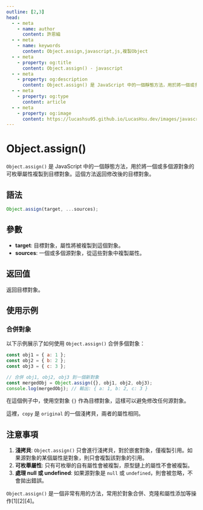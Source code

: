 ```yaml
---
outline: [2,3]
head:
  - - meta
    - name: author
      content: 許恩綸
  - - meta
    - name: keywords
      content: Object.assign,javascript,js,複製Object
  - - meta
    - property: og:title
      content: Object.assign() - javascript
  - - meta
    - property: og:description
      content: Object.assign() 是 JavaScript 中的一個靜態方法，用於將一個或多個源對象的可枚舉屬性複製到目標對象。這個方法返回修改後的目標對象。
  - - meta
    - property: og:type
      content: article
  - - meta
    - property: og:image
      content: https://lucashsu95.github.io/LucasHsu.dev/images/javascript-cover.jpg
---
```


# Object.assign()

`Object.assign()` 是 JavaScript 中的一個靜態方法，用於將一個或多個源對象的可枚舉屬性複製到目標對象。這個方法返回修改後的目標對象。

## 語法

```jsx
Object.assign(target, ...sources);
```

## 參數

- **target**: 目標對象，屬性將被複製到這個對象。
- **sources**: 一個或多個源對象，從這些對象中複製屬性。

## 返回值

返回目標對象。

## 使用示例

### 合併對象

以下示例展示了如何使用 `Object.assign()` 合併多個對象：

```jsx
const obj1 = { a: 1 };
const obj2 = { b: 2 };
const obj3 = { c: 3 };

// 合併 obj1, obj2, obj3 到一個新對象
const mergedObj = Object.assign({}, obj1, obj2, obj3);
console.log(mergedObj); // 輸出: { a: 1, b: 2, c: 3 }
```

在這個例子中，使用空對象 `{}` 作為目標對象，這樣可以避免修改任何源對象。

這裡，`copy` 是 `original` 的一個淺拷貝，兩者的屬性相同。

## 注意事項

1. **淺拷貝**: `Object.assign()` 只會進行淺拷貝，對於嵌套對象，僅複製引用。如果源對象的某個屬性是對象，則只會複製該對象的引用。
2. **可枚舉屬性**: 只有可枚舉的自有屬性會被複製，原型鏈上的屬性不會被複製。
3. **處理 null 或 undefined**: 如果源對象是 `null` 或 `undefined`，則會被忽略，不會拋出錯誤。

`Object.assign()` 是一個非常有用的方法，常用於對象合併、克隆和屬性添加等操作[1][2][4]。
